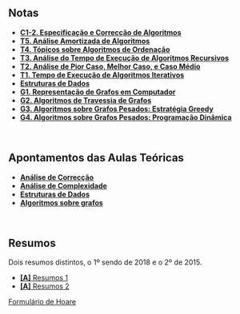 ## Notas
* [**C1-2. Especificação e Correcção de Algoritmos**]()
* [**T5. Análise Amortizada de Algoritmos**]()
* [**T4. Tópicos sobre Algoritmos de Ordenação**]()
* [**T3. Análise do Tempo de Execução de Algoritmos Recursivos**]()
* [**T2. Análise de Pior Caso, Melhor Caso, e Caso Médio**]()
* [**T1. Tempo de Execução de Algoritmos Iterativos**]()
* [**Estruturas de Dados**]()
* [**G1. Representação de Grafos em Computador**]()
* [**G2. Algoritmos de Travessia de Grafos**]()
* [**G3. Algoritmos sobre Grafos Pesados: Estratégia Greedy**]()
* [**G4. Algoritmos sobre Grafos Pesados: Programação Dinâmica**]()

<br>

## Apontamentos das Aulas Teóricas 
* [**Análise de Correcção**](Correccao.pdf)
* [**Análise de Complexidade**](Complexidade.pdf)
* [**Estruturas de Dados**](Estruturas.pdf)
* [**Algoritmos sobre grafos**](Grafos.pdf)

<br>

## Resumos
Dois resumos distintos, o 1º sendo de 2018 e o 2º de 2015.
* [**[A]** Resumos 1](resumos1.pdf)
* [**[A]** Resumos 2](resumos2.pdf)

[Formulário de Hoare](Formulario_Hoare.pdf)
